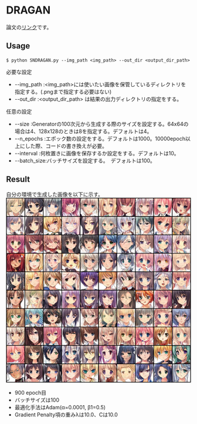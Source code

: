# DRAGAN
論文の[リンク](https://arxiv.org/abs/1705.07215)です。
## Usage


```
$ python SNDRAGAN.py --img_path <img_path> --out_dir <output_dir_path>
```
必要な設定
- --img_path  :<img_path>には使いたい画像を保管しているディレクトリを指定する。(.pngまで指定する必要はない)
- --out_dir   :<output_dir_path> は結果の出力ディレクトリの指定をする。

任意の設定
- --size      :Generatorの100次元から生成する際のサイズを設定する。64x64の場合は4、128x128のときは8を指定する。デフォルトは4。
- --n_epochs  :エポック数の設定をする。デフォルトは1000。10000epoch以上にした際、コードの書き換えが必要。
- --interval  :何枚置きに画像を保存するか設定をする。デフォルトは10。
- --batch_size:バッチサイズを設定する。　デフォルトは100。
## Result
自分の環境で生成した画像を以下に示す。  
![image](https://github.com/H1R0Y4/DRAGAN/blob/master/0900.png)
- 900 epoch目
- バッチサイズは100
- 最適化手法はAdam(α=0.0001, β1=0.5)
- Gradient Penalty項の重みλは10.0、Cは10.0
